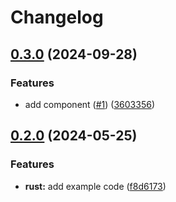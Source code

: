 # Changelog

## [0.3.0](https://github.com/astriaorg/release-please-monorepo/compare/goodbye_rust-v0.2.0...goodbye_rust@v0.3.0) (2024-09-28)


### Features

* add component ([#1](https://github.com/astriaorg/release-please-monorepo/issues/1)) ([3603356](https://github.com/astriaorg/release-please-monorepo/commit/3603356f99349ed729f63c856014f95a7f754d4f))

## [0.2.0](https://github.com/amarjanica/release-please-monorepo-example/compare/hello_rust-v0.1.0...hello_rust@v0.2.0) (2024-05-25)


### Features

* **rust:** add example code ([f8d6173](https://github.com/amarjanica/release-please-monorepo-example/commit/f8d61736e63e4c1baf1d881c50556fa0ba6829d0))
